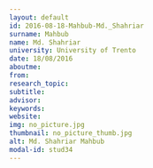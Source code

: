```yaml
---
layout: default 
id: 2016-08-18-Mahbub-Md._Shahriar
surname: Mahbub
name: Md. Shahriar
university: University of Trento
date: 18/08/2016
aboutme: 
from: 
research_topic: 
subtitle: 
advisor: 
keywords: 
website: 
img: no_picture.jpg
thumbnail: no_picture_thumb.jpg
alt: Md. Shahriar Mahbub
modal-id: stud34
---
```

